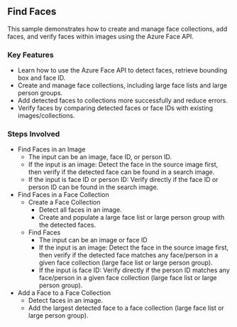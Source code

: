 
## Find Faces

This sample demonstrates how to create and manage face collections, add faces, and verify faces within images using the Azure Face API.

### Key Features

* Learn how to use the Azure Face API to detect faces, retrieve bounding box and face ID.
* Create and manage face collections, including large face lists and large person groups.
* Add detected faces to collections more successfully and reduce errors.
* Verify faces by comparing detected faces or face IDs with existing images/collections.

### Steps Involved

* Find Faces in an Image
    * The input can be an image, face ID, or person ID.
    * If the input is an image: Detect the face in the source image first, then verify if the detected face can be found in a search image.
    * If the input is face ID or person ID: Verify directly if the face ID or person ID can be found in the search image.
* Find Faces in a Face Collection
    * Create a Face Collection
        * Detect all faces in an image.
        * Create and populate a large face list or large person group with the detected faces.
    * Find Faces
        * The input can be an image or face ID
        * If the input is an image: Detect the face in the source image first, then verify if the detected face matches any face/person in a given face collection (large face list or large person group).
        * If the input is face ID: Verify directly if the person ID matches any face/person in a given face collection (large face list or large person group).
* Add a Face to a Face Collection
    * Detect faces in an image.
    * Add the largest detected face to a face collection (large face list or large person group).